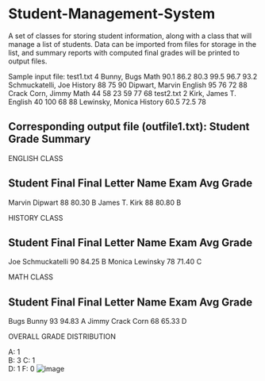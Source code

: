 # Student-Management-System
A set of classes for storing student information, along with a class that will manage a list of students. Data can be imported from files for storage in the list, and summary reports with computed final grades will be printed to output files.

Sample input file:
test1.txt
4
Bunny, Bugs
Math 90.1 86.2 80.3 99.5 96.7 93.2
Schmuckatelli, Joe
History 88 75 90
Dipwart, Marvin
English 95 76 72 88
Crack Corn, Jimmy
Math 44 58 23 59 77 68
test2.txt
2
Kirk, James T.
English 40 100 68 88
Lewinsky, Monica
History 60.5 72.5 78


Corresponding output file (outfile1.txt): 
Student Grade Summary
---------------------

ENGLISH CLASS

Student                                   Final Final   Letter
Name                                      Exam  Avg     Grade
----------------------------------------------------------------------
Marvin Dipwart                            88    80.30   B
James T. Kirk                             88    80.80   B


HISTORY CLASS

Student                                   Final Final   Letter
Name                                      Exam  Avg     Grade
----------------------------------------------------------------------
Joe Schmuckatelli                         90    84.25   B
Monica Lewinsky                           78    71.40   C


MATH CLASS

Student                                   Final Final   Letter
Name                                      Exam  Avg     Grade
----------------------------------------------------------------------
Bugs Bunny                                93    94.83   A
Jimmy Crack Corn                          68    65.33   D


OVERALL GRADE DISTRIBUTION

A:   1               
B:   3
C:   1       
D:   1
F:   0
![image](https://user-images.githubusercontent.com/71365705/129263688-3611926b-2fdc-4906-a87f-9677986ced62.png)



